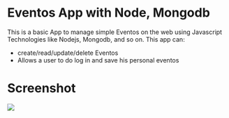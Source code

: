 # Eventos App with Node, Mongodb
This is a basic App to manage simple Eventos on the web using Javascript Technologies like Nodejs, Mongodb, and so on.
This app can:
- create/read/update/delete Eventos
- Allows a user to do log in and save his personal eventos

# Screenshot
![](docs/tasks.png)
